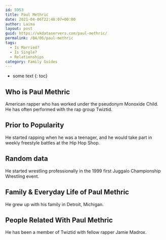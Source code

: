```yaml
---
id: 5953
title: Paul Methric
date: 2021-04-06T22:48:07+00:00
author: Laima
layout: post
guid: https://ukdataservers.com/paul-methric/
permalink: /04/06/paul-methric
tags:
  - Is Married?
  - Is Single?
  - Relationships
category: Family Guides
---
```


* some text
{: toc}


## Who is Paul Methric
                  
                  
                  
American rapper who has worked under the pseudonym Monoxide Child. He has often performed with the rap group Twiztid.
                  
              
            
              
            
                
                
                
## Prior to Popularity
                  
                  
                  
He started rapping when he was a teenager, and he would take part in weekly freestyle battles at the Hip Hop Shop.
                  
              
            
              
            
                
                
                
## Random data
                  
                  
                  
He started wrestling professionally in the 1999 first Juggalo Championship Wrestling event.
                  
              
            
              
            
                
                
                
## Family & Everyday Life of Paul Methric
                  
                  
                  
He grew up with his family in Detroit, Michigan.
                  
              
            
              
            
                
                
                
## People Related With Paul Methric
                  
                  
                  
He has been a member of Twiztid with fellow rapper Jamie Madrox.
                  
              
            
              
            
                
              
            
              
              
            
            
              
            
          
          
          